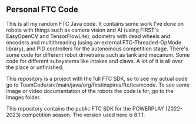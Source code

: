 ## Personal FTC Code

This is all my random FTC Java code. It contains some work I've done on robots with things such as camera vision and AI (using FIRST's EasyOpenCV and TensorFlowLite), odometry with dead wheels and encoders and multithreading (using an external FTC-Threaded-OpMode library), and PID controllers for the autonomous competition stage. There's some code for different robot drivetrains such as tank and mecanum. Some code for different subsystems like intakes and claws. A lot of it is all over the place or unfinished.

This repository is a project with the full FTC SDK, so to see my actual code go to TeamCode/src/main/java/org/firstinspires/ftc/teamcode. To see some image or video documentation of the robots the code is for, go to the Images folder.

This repository contains the public FTC SDK for the POWERPLAY (2022-2023) competition season. The version used here is 8.1.1.
